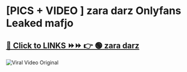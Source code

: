 
 # [PICS + VIDEO ] zara darz Onlyfans Leaked mafjo

## <h2><a href="https://clipsfans.com/zara_darz&ref=git">🔗 Click to LINKS ⏩⏩ 👉 🟢 zara darz </a></h2>

<a href="https://clipsfans.com/zara_darz&ref=git" rel="nofollow" data-target="animated-image.originalLink"><img src="https://i.ibb.co.com/xMMVF88/686577567.gif" alt="Viral Video Original" style="max-width: 100%; display: inline-block;" data-target="animated-image.originalImage"></a>

